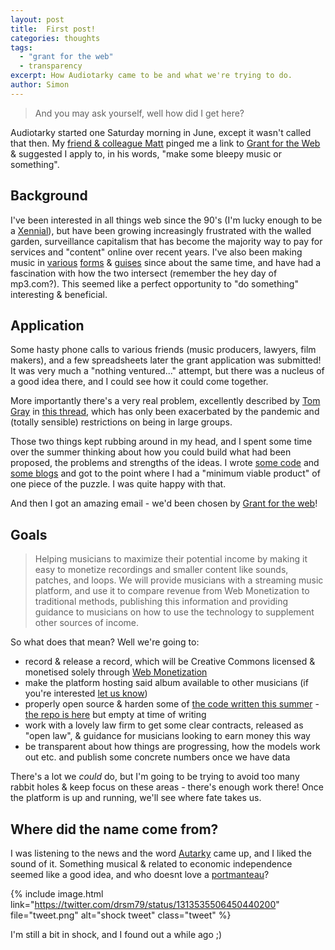 ```yaml
---
layout: post
title:  First post!
categories: thoughts
tags:
  - "grant for the web"
  - transparency
excerpt: How Audiotarky came to be and what we're trying to do.
author: Simon
---
```


> And you may ask yourself, well how did I get here?

Audiotarky started one Saturday morning in June, except it wasn't called that then. My [friend & colleague Matt](https://twitter.com/HammerToe) pinged me a link to [Grant for the Web](https://www.grantfortheweb.org/) & suggested I apply to, in his words, "make some bleepy music or something".

## Background

I've been interested in all things web since the 90's (I'm lucky enough to be a [Xennial](https://en.wikipedia.org/wiki/Xennials)), but have been growing increasingly frustrated with the walled garden, surveillance capitalism that has become the majority way to pay for services and "content" online over recent years. I've also been making music in [various](http://soundcloud.com/dwindle98) [forms](http://soundcloud.com/youarenotus) & [guises](http://soundcloud.com/uphills) since about the same time, and have had a fascination with how the two intersect (remember the hey day of mp3.com?). This seemed like a perfect opportunity to "do something" interesting & beneficial.

## Application

Some hasty phone calls to various friends (music producers, lawyers, film makers), and a few spreadsheets later the grant application was submitted! It was very much a "nothing ventured..." attempt, but there was a nucleus of a good idea there, and I could see how it could come together.

More importantly there's a very real problem, excellently described by [Tom Gray](https://twitter.com/MrTomGray) in [this thread](https://twitter.com/MrTomGray/status/1249290407088881675?s=20), which has only been exacerbated by the pandemic and (totally sensible) restrictions on being in large groups.

Those two things kept rubbing around in my head, and I spent some time over the summer thinking about how you could build what had been proposed, the problems and strengths of the ideas. I wrote [some code](https://metsonet.co.uk/web/2020/09/07/ilp_jailbreak_embeddable_playlists.html) and [some blogs](https://metsonet.co.uk/web/2020/07/21/WebMonetiztion-for-musicians.html) and got to the point where I had a "minimum viable product" of one piece of the puzzle. I was quite happy with that.

And then I got an amazing email - we'd been chosen by [Grant for the web](https://www.grantfortheweb.org/blog/2020-mid-grantees)!

## Goals

> Helping musicians to maximize their potential income by making it easy to monetize recordings and smaller content like sounds, patches, and loops. We will provide musicians with a streaming music platform, and use it to compare revenue from Web Monetization to traditional methods, publishing this information and providing guidance to musicians on how to use the technology to supplement other sources of income.

So what does that mean? Well we're going to:

- record & release a record, which will be Creative Commons licensed & monetised solely through [Web Monetization](https://webmonetization.org/)
- make the platform hosting said album available to other musicians (if you're interested [let us know](https://forms.gle/7irCZKrSUaZjRnZk7))
- properly open source & harden some of [the code written this summer](https://metsonet.co.uk/web/2020/09/07/ilp_jailbreak_embeddable_playlists.html) - [the repo is here](https://github.com/audiotarky/wm-playlist/) but empty at time of writing
- work with a lovely law firm to get some clear contracts, released as "open law", & guidance for musicians looking to earn money this way
- be transparent about how things are progressing, how the models work out etc. and publish some concrete numbers once we have data

There's a lot we _could_ do, but I'm going to be trying to avoid too many rabbit holes & keep focus on these areas - there's enough work there! Once the platform is up and running, we'll see where fate takes us.

## Where did the name come from?

I was listening to the news and the word [Autarky](https://en.wikipedia.org/wiki/Autarky) came up, and I liked the sound of it. Something musical & related to economic independence seemed like a good idea, and who doesnt love a [portmanteau](https://en.wikipedia.org/wiki/Portmanteau)?

{% include image.html
link="https://twitter.com/drsm79/status/1313535506450440200"
file="tweet.png" alt="shock tweet" class="tweet" %}

I'm still a bit in shock, and I found out a while ago ;)
